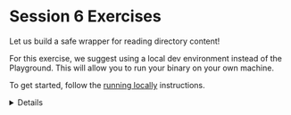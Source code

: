 # Session 6 Exercises

Let us build a safe wrapper for reading directory content!

For this exercise, we suggest using a local dev environment instead
of the Playground. This will allow you to run your binary on your own machine.

To get started, follow the [running locally] instructions.

[running locally]: ../../cargo/running-locally.md

<details>

After looking at the exercise, you can look at the [solution] provided.

[solution]: solutions-afternoon.md

</details>
